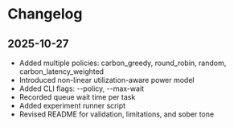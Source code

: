 
# Changelog

## 2025-10-27
- Added multiple policies: carbon_greedy, round_robin, random, carbon_latency_weighted
- Introduced non-linear utilization-aware power model
- Added CLI flags: --policy, --max-wait
- Recorded queue wait time per task
- Added experiment runner script
- Revised README for validation, limitations, and sober tone
